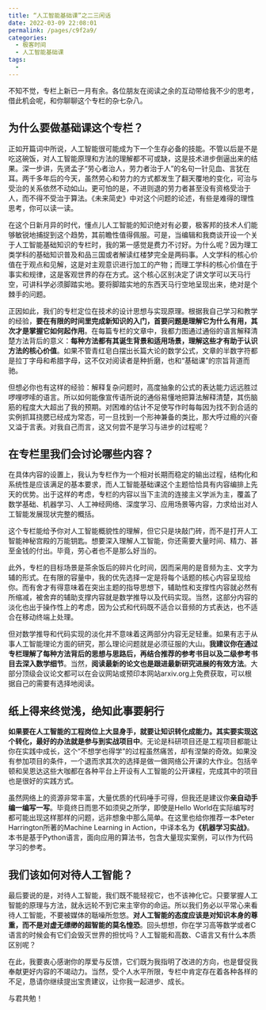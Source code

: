 ```yaml
---
title: “人工智能基础课”之二三闲话
date: 2022-03-09 22:08:01
permalink: /pages/c9f2a9/
categories:
  - 极客时间
  - 人工智能基础课
tags:
  - 
---
```

<p>不知不觉，专栏上新已一月有余。各位朋友在阅读之余的互动带给我不少的思考，借此机会呢，和你聊聊这个专栏的杂七杂八。</p>
<h2 id="-">为什么要做基础课这个专栏？</h2>
<p>正如开篇词中所说，人工智能很可能成为下一个生存必备的技能。不管以后是不是吃这碗饭，对人工智能原理和方法的理解都不可或缺，这是技术进步倒逼出来的结果。深一步讲，先贤孟子“劳心者治人，劳力者治于人”的名句一针见血、言犹在耳。两千多年后的今天，虽然劳心和劳力的方式都发生了翻天覆地的变化，可治与受治的关系依然不动如山。更可怕的是，不进则退的劳力者甚至没有资格受治于人，而不得不受治于算法。《未来简史》中对这个问题的论述，有些是难得的理性思考，你可以读一读。</p>
<p>在这个日新月异的时代，懂点儿人工智能的知识绝对有必要，极客邦的技术人们能够敏锐地捕捉到这个趋势，其前瞻性值得佩服。可是，当编辑和我商谈开设一个关于人工智能基础知识的专栏时，我的第一感觉是费力不讨好。为什么呢？因为理工类学科的基础知识普及和品三国或者解读红楼梦完全是两码事。人文学科的核心价值在于观点和见解，这是对主观意识进行加工的产物；而理工学科的核心价值在于事实和规律，这是客观世界的存在方式。这个核心区别决定了讲文学可以天马行空，可讲科学必须脚踏实地。要将脚踏实地的东西天马行空地呈现出来，绝对是个棘手的问题。</p>
<p>正因如此，我们的专栏定位在技术的设计思想与实现原理。根据我自己学习和教学的经验，<strong>要在有限的时间里完成新知识的入门，首要问题是理解它为什么有用，其次才是掌握它如何起作用</strong>。在每篇专栏的文章中，我都力图通过通俗的语言解释清楚方法背后的意义：<strong>每种方法都有其诞生背景和适用场景，理解这些才有助于认识方法的核心价值</strong>。如果不管青红皂白摆出长篇大论的数学公式，文章的半数字符都是拉丁字母和希腊字母，这不仅对阅读者是种折磨，也和“基础课”的宗旨背道而驰。</p>
<p>但想必你也有这样的经验：解释复杂问题时，高度抽象的公式的表达能力远远胜过啰哩啰嗦的语言。所以如何能像宣传语所说的通俗易懂地把算法解释清楚，其伤脑筋的程度大大超出了我的预期。对困难的估计不足使写作时每每因为找不到合适的实例抓耳挠腮已经成为常态，可一旦找到一个形神兼备的类比，那大呼过瘾的兴奋又溢于言表。对我自己而言，这又何尝不是学习与进步的过程呢？</p>
<h2 id="-">在专栏里我们会讨论哪些内容？</h2>
<p>在具体内容的设置上，我认为专栏作为一个相对长期而稳定的输出过程，结构化和系统性是应该满足的基本要求，而人工智能基础课这个主题恰恰具有内容编排上先天的优势。出于这样的考虑，专栏的内容以当下主流的连接主义学派为主，覆盖了数学基础、机器学习、人工神经网络、深度学习、应用场景等内容，力求给出对人工智能发展现状完整的概括。</p>
<p>这个专栏能给予你对人工智能概貌性的理解，但它只是块敲门砖，而不是打开人工智能神秘宫殿的万能钥匙。想要深入理解人工智能，你还需要大量时间、精力、甚至金钱的付出。毕竟，劳心者也不是那么好当的。</p>
<p>此外，专栏的目标场景是茶余饭后的碎片化时间，因而采用的是音频为主、文字为辅的形式。在有限的容量中，我的优先选择一定是将每个话题的核心内容呈现给你。而有舍才有得意味着在突出主题的指导思想下，辅助性和支撑性内容就必然有所缩减，被舍弃的辅助支撑内容就是数学推导以及代码实现。当然，这部分内容的淡化也出于操作性上的考虑，因为公式和代码既不适合以音频的方式表达，也不适合在移动终端上处理。</p>
<p>但对数学推导和代码实现的淡化并不意味着这两部分内容无足轻重。如果有志于从事人工智能理论方面的研究，那么理论问题就是必须征服的大山。<strong>我建议你在通过专栏理解了每种方法背后的思想与思路后，再结合推荐的参考书目以及二级参考书目去深入数学细节</strong>。当然，<strong>阅读最新的论文也是跟进最新研究进展的有效方法</strong>。大部分顶级会议论文都可以在会议网站或预印本网站arxiv.org上免费获取，可以根据自己的需要有选择地阅读。</p>
<h2 id="-">纸上得来终觉浅，绝知此事要躬行</h2>
<p><strong>如果要在人工智能的工程岗位上大显身手，就要让知识转化成能力。其实要实现这个转化，最好的办法就是参与到实战项目中</strong>。无论是科研项目还是工程项目都能让你在实践中成长，这个“不想学也得学”的过程虽然痛苦，却有涅槃的奇效。如果没有参加项目的条件，一个退而求其次的选择是做一做网络公开课的大作业。包括辛顿和吴恩达这些大咖都在各种平台上开设有人工智能的公开课程，完成其中的项目也是很好的实践方式。</p>
<p>虽然网络上的资源非常丰富，大量优质的代码唾手可得，但我还是建议你<strong>亲自动手编一编写一写</strong>。毕竟终日而思不如须臾之所学，即使是Hello World在实际编写时都可能出现这样那样的问题，远非想象中那么简单。在这里也给你推荐一本Peter Harrington所著的Machine Learning in Action，中译本名为<strong>《机器学习实战》</strong>。本书是基于Python语言，面向应用的算法书，包含大量现实案例，可以作为代码学习的参考。</p>
<h2 id="-">我们该如何对待人工智能？</h2>
<p>最后要说的是，对待人工智能，我们既不能轻视它，也不该神化它。只要掌握人工智能的原理与方法，就永远轮不到它来主宰你的命运。所以我们务必以平常心来看待人工智能，不要被媒体的聒噪所忽悠。<strong>对人工智能的态度应该是对知识本身的尊重，而不是对虚无缥缈的超智能的莫名惶恐</strong>。回头想想，你在学习高等数学或者C语言的时候会有它们会毁灭世界的担忧吗？人工智能和高数、C语言又有什么本质区别呢？</p>
<p>在此，我要衷心感谢你的厚爱与反馈，它们既为我指明了改进的方向，也是督促我奉献更好内容的不竭动力。当然，受个人水平所限，专栏中肯定存在着各种各样的不足，恳请你继续提出宝贵建议，让你我一起进步、成长。</p>
<p>与君共勉！</p>
<!-- [[[read_end]]] -->
<p></p>
